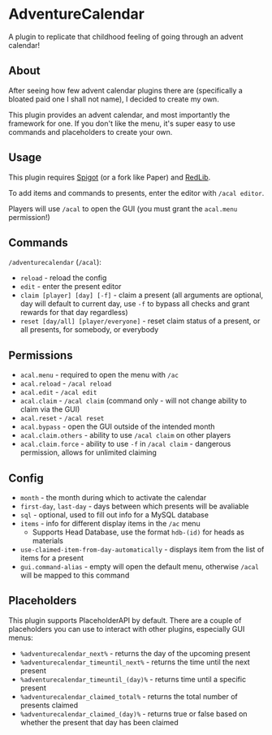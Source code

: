 # AdventureCalendar
A plugin to replicate that childhood feeling of going through an advent calendar!

## About

After seeing how few advent calendar plugins there are (specifically a bloated paid one I shall not name), I decided to create my own.

This plugin provides an advent calendar, and most importantly the framework for one. If you don't like the menu, it's super easy to use commands and placeholders to create your own.

## Usage

This plugin requires [Spigot](https://www.spigotmc.org/wiki/buildtools/) (or a fork like Paper) and [RedLib](https://github.com/Redempt/RedLib/releases).

To add items and commands to presents, enter the editor with `/acal editor`.

Players will use `/acal` to open the GUI (you must grant the `acal.menu` permission!)

## Commands
`/adventurecalendar` (`/acal`):
* `reload` - reload the config
* `edit` - enter the present editor
* `claim [player] [day] [-f]` - claim a present (all arguments are optional, day will default to current day, use `-f` to bypass all checks and grant rewards for that day regardless)
* `reset [day/all] [player/everyone]` - reset claim status of a present, or all presents, for somebody, or everybody

## Permissions
* `acal.menu` - required to open the menu with `/ac`
* `acal.reload` - `/acal reload`
* `acal.edit` - `/acal edit`
* `acal.claim` - `/acal claim` (command only - will not change ability to claim via the GUI)
* `acal.reset` - `/acal reset`
* `acal.bypass` - open the GUI outside of the intended month
* `acal.claim.others` - ability to use `/acal claim` on other players
* `acal.claim.force` - ability to use `-f` in `/acal claim` - dangerous permission, allows for unlimited claiming

## Config
* `month` - the month during which to activate the calendar
* `first-day`, `last-day` - days between which presents will be avaliable
* `sql` - optional, used to fill out info for a MySQL database
* `items` - info for different display items in the `/ac` menu
  * Supports Head Database, use the format `hdb-(id)` for heads as materials
* `use-claimed-item-from-day-automatically` - displays item from the list of items for a present
* `gui.command-alias` - empty will open the default menu, otherwise `/acal` will be mapped to this command

## Placeholders
This plugin supports PlaceholderAPI by default. There are a couple of placeholders you can use to interact with other plugins, especially GUI menus:
* `%adventurecalendar_next%` - returns the day of the upcoming present
* `%adventurecalendar_timeuntil_next%` - returns the time until the next present
* `%adventurecalendar_timeuntil_(day)%` - returns time until a specific present
* `%adventurecalendar_claimed_total%` - returns the total number of presents claimed
* `%adventurecalendar_claimed_(day)%` - returns true or false based on whether the present that day has been claimed
